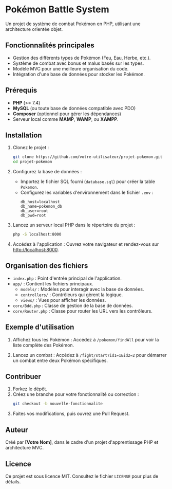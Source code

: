 # Pokémon Battle System

Un projet de système de combat Pokémon en PHP, utilisant une architecture orientée objet.

## Fonctionnalités principales

- Gestion des différents types de Pokémon (Feu, Eau, Herbe, etc.).
- Système de combat avec bonus et malus basés sur les types.
- Modèle MVC pour une meilleure organisation du code.
- Intégration d'une base de données pour stocker les Pokémon.

## Prérequis

- **PHP** (>= 7.4)
- **MySQL** (ou toute base de données compatible avec PDO)
- **Composer** (optionnel pour gérer les dépendances)
- Serveur local comme **MAMP**, **WAMP**, ou **XAMPP**.

## Installation

1. Clonez le projet :
   ```bash
   git clone https://github.com/votre-utilisateur/projet-pokemon.git
   cd projet-pokemon
   ```

2. Configurez la base de données :
   - Importez le fichier SQL fourni (`database.sql`) pour créer la table `Pokemon`.
   - Configurez les variables d'environnement dans le fichier `.env` :
     ```env
     db_host=localhost
     db_name=pokemon_db
     db_user=root
     db_pwd=root
     ```

3. Lancez un serveur local PHP dans le répertoire du projet :
   ```bash
   php -S localhost:8000
   ```

4. Accédez à l'application :
   Ouvrez votre navigateur et rendez-vous sur [http://localhost:8000](http://localhost:8000).

## Organisation des fichiers

- `index.php` : Point d'entrée principal de l'application.
- `app/` : Contient les fichiers principaux.
  - `models/` : Modèles pour interagir avec la base de données.
  - `controllers/` : Contrôleurs qui gèrent la logique.
  - `views/` : Vues pour afficher les données.
- `core/Bdd.php` : Classe de gestion de la base de données.
- `core/Router.php` : Classe pour router les URL vers les contrôleurs.

## Exemple d'utilisation

1. Affichez tous les Pokémon :
   Accédez à `/pokemon/findAll` pour voir la liste complète des Pokémon.

2. Lancez un combat :
   Accédez à `/fight/start?id1=1&id2=2` pour démarrer un combat entre deux Pokémon spécifiques.

## Contribuer

1. Forkez le dépôt.
2. Créez une branche pour votre fonctionnalité ou correction : 
   ```bash
   git checkout -b nouvelle-fonctionnalite
   ```
3. Faites vos modifications, puis ouvrez une Pull Request.

## Auteur

Créé par **[Votre Nom]**, dans le cadre d'un projet d'apprentissage PHP et architecture MVC.

## Licence

Ce projet est sous licence MIT. Consultez le fichier `LICENSE` pour plus de détails.
